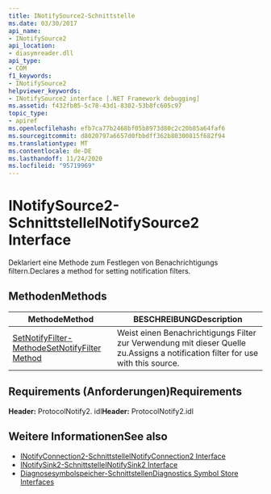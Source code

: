 ```yaml
---
title: INotifySource2-Schnittstelle
ms.date: 03/30/2017
api_name:
- INotifySource2
api_location:
- diasymreader.dll
api_type:
- COM
f1_keywords:
- INotifySource2
helpviewer_keywords:
- INotifySource2 interface [.NET Framework debugging]
ms.assetid: f432fb85-5c78-43d1-8302-53b8fc605c97
topic_type:
- apiref
ms.openlocfilehash: efb7ca77b2468bf05b8973d80c2c20b85a64faf6
ms.sourcegitcommit: d8020797a6657d0fbbdff362b80300815f682f94
ms.translationtype: MT
ms.contentlocale: de-DE
ms.lasthandoff: 11/24/2020
ms.locfileid: "95719969"
---
```

# <a name="inotifysource2-interface"></a><span data-ttu-id="77c23-102">INotifySource2-Schnittstelle</span><span class="sxs-lookup"><span data-stu-id="77c23-102">INotifySource2 Interface</span></span>

<span data-ttu-id="77c23-103">Deklariert eine Methode zum Festlegen von Benachrichtigungs filtern.</span><span class="sxs-lookup"><span data-stu-id="77c23-103">Declares a method for setting notification filters.</span></span>  
  
## <a name="methods"></a><span data-ttu-id="77c23-104">Methoden</span><span class="sxs-lookup"><span data-stu-id="77c23-104">Methods</span></span>  
  
|<span data-ttu-id="77c23-105">Methode</span><span class="sxs-lookup"><span data-stu-id="77c23-105">Method</span></span>|<span data-ttu-id="77c23-106">BESCHREIBUNG</span><span class="sxs-lookup"><span data-stu-id="77c23-106">Description</span></span>|  
|------------|-----------------|  
|[<span data-ttu-id="77c23-107">SetNotifyFilter-Methode</span><span class="sxs-lookup"><span data-stu-id="77c23-107">SetNotifyFilter Method</span></span>](inotifysource2-setnotifyfilter-method.md)|<span data-ttu-id="77c23-108">Weist einen Benachrichtigungs Filter zur Verwendung mit dieser Quelle zu.</span><span class="sxs-lookup"><span data-stu-id="77c23-108">Assigns a notification filter for use with this source.</span></span>|  
  
## <a name="requirements"></a><span data-ttu-id="77c23-109">Requirements (Anforderungen)</span><span class="sxs-lookup"><span data-stu-id="77c23-109">Requirements</span></span>  

 <span data-ttu-id="77c23-110">**Header:** ProtocolNotify2. idl</span><span class="sxs-lookup"><span data-stu-id="77c23-110">**Header:** ProtocolNotify2.idl</span></span>  
  
## <a name="see-also"></a><span data-ttu-id="77c23-111">Weitere Informationen</span><span class="sxs-lookup"><span data-stu-id="77c23-111">See also</span></span>

- [<span data-ttu-id="77c23-112">INotifyConnection2-Schnittstelle</span><span class="sxs-lookup"><span data-stu-id="77c23-112">INotifyConnection2 Interface</span></span>](inotifyconnection2-interface.md)
- [<span data-ttu-id="77c23-113">INotifySink2-Schnittstelle</span><span class="sxs-lookup"><span data-stu-id="77c23-113">INotifySink2 Interface</span></span>](inotifysink2-interface.md)
- [<span data-ttu-id="77c23-114">Diagnosesymbolspeicher-Schnittstellen</span><span class="sxs-lookup"><span data-stu-id="77c23-114">Diagnostics Symbol Store Interfaces</span></span>](diagnostics-symbol-store-interfaces.md)
